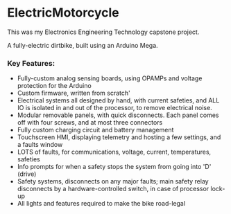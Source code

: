 # ElectricMotorcycle

This was my Electronics Engineering Technology capstone project. 

A fully-electric dirtbike, built using an Arduino Mega.

### Key Features:
 * Fully-custom analog sensing boards, using OPAMPs and voltage protection for the Arduino
 * Custom firmware, written from scratch'
 * Electrical systems all designed by hand, with current safeties, and ALL IO is isolated in and out of the processor, to remove electrical noise.
 * Modular removable panels, with quick disconnects. Each panel comes off with four screws, and at most three connectors
 * Fully custom charging circuit and battery management
 * Touchscreen HMI, displaying telemetry and hosting a few settings, and a faults window
 * LOTS of faults, for communications, voltage, current, temperatures, safeties
 * Info prompts for when a safety stops the system from going into 'D' (drive)
 * Safety systems, disconnects on any major faults; main safety relay disconnects by a hardware-controlled switch, in case of processor lock-up
 * All lights and features required to make the bike road-legal
